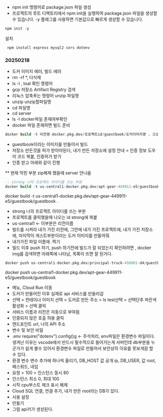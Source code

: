 - npm init 명령어로 package.json 파일 생성
- 프로젝트의 루트 디렉토리에서 npm init을 실행하여 package.json 파일을 생성할 수 있습니다. -y 플래그를 사용하면 기본값으로 빠르게 생성할 수 있습니다.

```js
npm init -y
```

설치

```js
 npm install express mysql2 cors dotenv
```

### 20250218

- 도커 이미지 에러, 빌드 에러
- rm -rf \*, 다삭제
- ls -l , toal 확인 명령어
- gcp 저장소 Artifact Registry 검색
- 리눅스 압축푸는 명령어 unzip 파일명
- unzip unzip할파일명
- cd 파일명
- cd server
- ls -l docker파일 존재여부확인
- docker 파일 존재하면 빌드 준비
```sql
docker build -t 리전명-docker.pkg.dev/프로젝트id/guestbook/도커이미지명 . 으로 빌드
```
- guestbook이라는 이미지를 만들어서 빌드
- 저장소 만든것을 허가 받아야된다, 내가 만든 저장소에 설정 안내 > 인증 정보 도우미 코드 복붙, 인증허가 받기
- 인증 받고 아래와 같이 진행

\*\* 현재 막힌 부분 zip해제 했을때 server 안나옴

```sql
-- strong 나의 프로젝트 아이디를 쓰는 부분
docker build -t us-central1-docker.pkg.dev/apt-gear-449911-e5/guestbook/guestbook .
```

docker build -t us-central1-docker.pkg.dev/apt-gear-449911-e5/guestbook/guestbook .


- strong 나의 프로젝트 아이디를 쓰는 부분
- 프로젝트를 클릭했을때 나오는 id strong에 복붙
- us-central1 <- 이부분은 리전이름
- 빌드를 시켜라 내가 가진 리전에, 그안에 내가 가진 프로젝트에, 내가 가진 저장소에, 마지막이 게스트부분이라는 도커 이미지를 만들어줘
- 내가가진 파일 이름에 .찍기
- 빌드 이후 push 하기, push 하기전에 빌드가 잘 되었는지 확인하려면 , docker img를 검색하면 아래쪽에 나타남, 목록이 뜨면 잘 된거다.

```sql
docker push us-central1-docker.pkg.dev/principal-truck-450001-d4/guestbook/guestbook
```

docker push us-central1-docker.pkg.dev/apt-gear-449911-e5/guestbook/guestbook

- 메뉴, Cloud Run 이동
- 도커가 만들어진 이후 실제로 api 서비스를 만들러감
- 선택 > 컨테이너 이미지 선택 > 도커로 만든 주소 > ls test선택 > 선택단추 파란색 활성화 > 선택 클릭
- 서비스 이름과 리전은 자동으로 부여됨
- 인증되지 않은 호출 허용 클릭
- 엔드포인트 url, 나의 API 주소
- 변수 및 보안 비밀
- .env require("dotenv").config()g <- 주석처리, env파일은 환경변수 파일이다. 생겨난 이유는 vscode에서 반드시 필수적으로 들어가는게 서버인데 db부분을 누군가가 쉽게 볼수 있어서 환경변수 파일로 만들어서 보안상의 이유를 못보게끔 할 수 있다.
- 환경 변수 변수 추가에 하나씩 올리기, DB_HOST 값 공개 ip, DB_USER, 값 root, 패스워드, 네임
- 요청 > 100 > 인스턴스 동시 80
- 인스턴스 최소 0, 최대 100
- 시작 cpu부스트 체크 표시 해제
- Cloud SQL 연결, 연결 추가, 내가 만든 root라는 DB가 있다.
- 사용 설정
- 만들기
- 그럼 api키가 생성된다.
